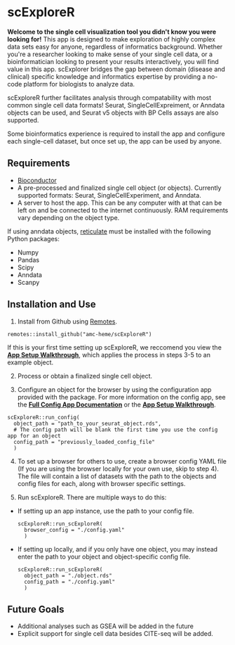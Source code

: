 # scExploreR

**Welcome to the single cell visualization tool you didn't know you were looking for!** This app is designed to make exploration of highly complex data sets easy for anyone, regardless of informatics background. Whether you're a researcher looking to make sense of your single cell data, or a bioinformatician looking to present your results interactively, you will find value in this app. scExplorer bridges the gap between domain (disease and clinical) specific knowledge and informatics expertise by providing a no-code platform for biologists to analyze data. 

scExploreR further facilitates analysis through compatability with most common single cell data formats! Seurat, SingleCellExpreiment, or Anndata objects can be used, and Seurat v5 objects with BP Cells assays are also supported.

Some bioinformatics experience is required to install the app and configure each single-cell dataset, but once set up, the app can be used by anyone.

## Requirements
* [Bioconductor](https://bioconductor.org/install/)
* A pre-processed and finalized single cell object (or objects). Currently supported formats: Seurat, SingleCellExperiment, and Anndata.
* A server to host the app. This can be any computer with at that can be left on and be connected to the internet continuously. RAM requirements vary depending on the object type.

If using anndata objects, [reticulate](https://github.com/rstudio/reticulate) must be installed with the following Python packages:

* Numpy
* Pandas
* Scipy
* Anndata
* Scanpy

<!-- Add page on HDF5 storage, and put a link here -->
  <!-- For Seurat objects, you need at least as much RAM as the size of the object in memory, but the size of the object can be considerably greater than the available RAM for Anndata and SingleCellExperiment objects using HDF5 storage. -->

## Installation and Use

1. Install from Github using [Remotes](https://github.com/r-lib/remotes).
```
remotes::install_github("amc-heme/scExploreR")
```

If this is your first time setting up scExploreR, we reccomend you view the [**App Setup Walkthrough**](https://amc-heme.github.io/scExploreR/articles/dataset_setup_walkthrough.html), which applies the process in steps 3-5 to an example object.

2. Process or obtain a finalized single cell object.

3. Configure an object for the browser by using the configuration app provided with the package. For more information on the config app, see the [**Full Config App Documentation**](https://amc-heme.github.io/scExploreR/articles/config_documentation.html) or the [**App Setup Walkthrough**](https://amc-heme.github.io/scExploreR/articles/dataset_setup_walkthrough.html).
```
scExploreR::run_config(
  object_path = "path_to_your_seurat_object.rds",
  # The config path will be blank the first time you use the config app for an object
  config_path = "previously_loaded_config_file"
  )
```

4. To set up a browser for others to use, create a browser config YAML file (If you are using the browser locally for your own use, skip to step 4). The file will contain a list of datasets with the path to the objects and config files for each, along with browser specific settings. 
<!-- Complete and add -->
<!--See [**browser config setup**]() for more info. -->

5. Run scExploreR. There are multiple ways to do this: 

<ul>
  <li>
  If setting up an app instance, use the path to your config file.
  
  ```
  scExploreR::run_scExploreR(
    browser_config = "./config.yaml"
    )
  ```
  
  </li>
  <li>
  If setting up locally, and if you only have one object, you may instead enter the path to your object and object-specific config file.
  
  ```
  scExploreR::run_scExploreR(
    object_path = "./object.rds"
    config_path = "./config.yaml"
    )
  ```
  
  </li>
</ul>

## Future Goals

<!-- As stated above, the current version of the app requires manually fitting each new object to its own specific version of the app. Future versions of the app will be able to accept *any* Seurat object, automatically detect (or user specified) metadata values of interest, and build the app to provide exploration of that object. 

<br>
-->

* Additional analyses such as GSEA will be added in the future
* Explicit support for single cell data besides CITE-seq will be added.

